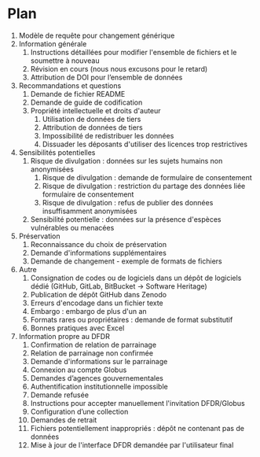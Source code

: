 # Plan

1. Modèle de requête pour changement générique
2. Information générale
   1. Instructions détaillées pour modifier l'ensemble de fichiers et le soumettre à nouveau
   2. Révision en cours (nous nous excusons pour le retard)
   3. Attribution de DOI pour l’ensemble de données
3. Recommandations et questions
   1. Demande de fichier README
   2. Demande de guide de codification
   3. Propriété intellectuelle et droits d'auteur
      1. Utilisation de données de tiers
      2. Attribution de données de tiers
      3. Impossibilité de redistribuer les données
      4. Dissuader les déposants d'utiliser des licences trop restrictives
4. Sensibilités potentielles
   1. Risque de divulgation : données sur les sujets humains non anonymisées
      1. Risque de divulgation : demande de formulaire de consentement
      2. Risque de divulgation : restriction du partage des données liée formulaire de consentement
      3. Risque de divulgation : refus de publier des données insuffisamment anonymisées
   2. Sensibilité potentielle : données sur la présence d'espèces vulnérables ou menacées
5. Préservation
   1. Reconnaissance du choix de préservation
   2. Demande d'informations supplémentaires
   3. Demande de changement - exemple de formats de fichiers
6. Autre
   1. Consignation de codes ou de logiciels dans un dépôt de logiciels dédié (GitHub, GitLab, BitBucket → Software Heritage)
   2. Publication de dépôt GitHub dans Zenodo
   3. Erreurs d'encodage dans un fichier texte
   4. Embargo : embargo de plus d'un an
   5. Formats rares ou propriétaires : demande de format substitutif
   6. Bonnes pratiques avec Excel
7. Information propre au DFDR
   1. Confirmation de relation de parrainage
   2. Relation de parrainage non confirmée
   3. Demande d'informations sur le parrainage
   4. Connexion au compte Globus
   5. Demandes d’agences gouvernementales
   6. Authentification institutionnelle impossible
   7. Demande refusée
   8. Instructions pour accepter manuellement l'invitation DFDR/Globus
   9. Configuration d’une collection
   10. Demandes de retrait
   11. Fichiers potentiellement inappropriés : dépôt ne contenant pas de données
   12. Mise à jour de l'interface DFDR demandée par l'utilisateur final
